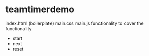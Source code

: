 # teamtimerdemo

index.html (boilerplate)
main.css 
main.js
  functionality to cover the functionality
  - start 
  - next
  - reset
